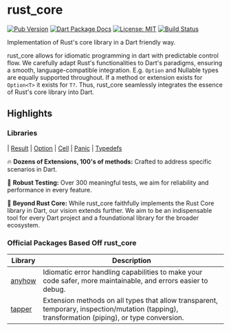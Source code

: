 # rust_core

[![Pub Version](https://img.shields.io/pub/v/rust_core.svg)](https://pub.dev/packages/rust_core)
[![Dart Package Docs](https://img.shields.io/badge/documentation-pub.dev-blue.svg)](https://pub.dev/documentation/rust_core/latest/)
[![License: MIT](https://img.shields.io/badge/license-MIT-purple.svg)](https://opensource.org/licenses/MIT)
[![Build Status](https://github.com/mcmah309/rust_core/actions/workflows/dart.yml/badge.svg)](https://github.com/mcmah309/rust_core/actions)

Implementation of Rust's core library in a Dart friendly way.

rust_core allows for idiomatic programming in dart with predictable control flow. We carefully adapt Rust's 
functionalities to Dart's paradigms, ensuring a smooth, 
language-compatible integration. E.g. `Option` and Nullable types are equally supported throughout. If a method or 
extension exists for `Option<T>` it exists for `T?`. Thus, rust_core seamlessly integrates the essence of Rust's 
core library into Dart.

## Highlights
### Libraries

| [Result] | [Option] | [Cell] | [Panic] | [Typedefs]

🔥 **Dozens of Extensions, 100's of methods:** Crafted to address specific scenarios in Dart.

🧪 **Robust Testing:** Over 300 meaningful tests, we aim for reliability and performance in every feature.

🚀 **Beyond Rust Core:** While rust_core faithfully implements the Rust Core library in Dart, our vision extends further.
We aim to be an indispensable tool for every Dart project and a foundational library for the broader ecosystem.

### Official Packages Based Off rust_core
| Library | Description |
| ------- | ----------- |
| [anyhow] | Idiomatic error handling capabilities to make your code safer, more maintainable, and errors easier to debug. |
| [tapper] | Extension methods on all types that allow transparent, temporary, inspection/mutation (tapping), transformation (piping), or type conversion. |


[Cell]: https://github.com/mcmah309/rust_core/tree/master/lib/src/cell
[Option]: https://github.com/mcmah309/rust_core/tree/master/lib/src/option
[Panic]: https://github.com/mcmah309/rust_core/tree/master/lib/src/panic
[Result]: https://github.com/mcmah309/rust_core/tree/master/lib/src/result
[Typedefs]: https://github.com/mcmah309/rust_core/tree/master/lib/src/typedefs


[anyhow]: https://pub.dev/packages/anyhow
[tapper]: https://pub.dev/packages/tapper